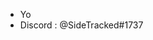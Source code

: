 -  Yo
-  Discord : @SideTracked#1737

<!---
Side-e/Side-e is a ✨ special ✨ repository because its `README.md` (this file) appears on your GitHub profile.
You can click the Preview link to take a look at your changes.
--->
